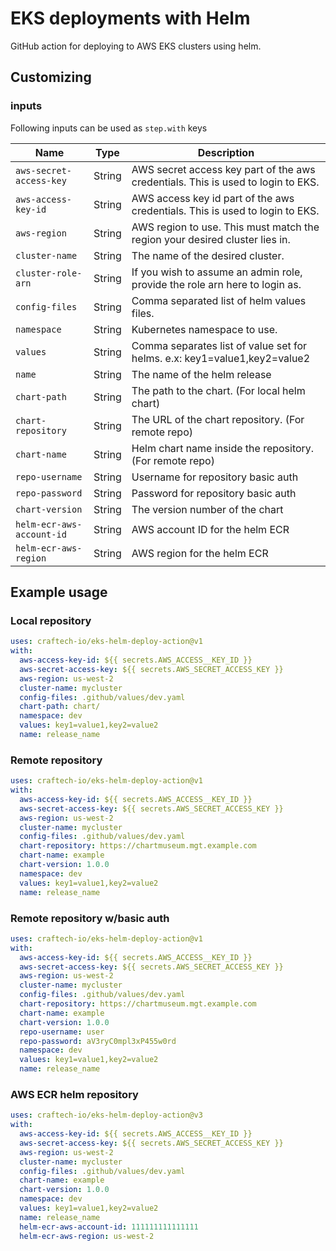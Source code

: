 # EKS deployments with Helm

GitHub action for deploying to AWS EKS clusters using helm.

## Customizing

### inputs

Following inputs can be used as `step.with` keys

| Name                      | Type   | Description                                                                      |
|---------------------------|--------|----------------------------------------------------------------------------------|
| `aws-secret-access-key`   | String | AWS secret access key part of the aws credentials. This is used to login to EKS. |
| `aws-access-key-id`       | String | AWS access key id part of the aws credentials. This is used to login to EKS.     |
| `aws-region`              | String | AWS region to use. This must match the region your desired cluster lies in.      |
| `cluster-name`            | String | The name of the desired cluster.                                                 |
| `cluster-role-arn`        | String | If you wish to assume an admin role, provide the role arn here to login as.      |
| `config-files`            | String | Comma separated list of helm values files.                                       |
| `namespace`               | String | Kubernetes namespace to use.                                                     |
| `values`                  | String | Comma separates list of value set for helms. e.x: key1=value1,key2=value2        |
| `name`                    | String | The name of the helm release                                                     |
| `chart-path`              | String | The path to the chart. (For local helm chart)                                    |
| `chart-repository`        | String | The URL of the chart repository. (For remote repo)                               |
| `chart-name`              | String | Helm chart name inside the repository. (For remote repo)                         |
| `repo-username`           | String | Username for repository basic auth                                               |
| `repo-password`           | String | Password for repository basic auth                                               |
| `chart-version`           | String | The version number of the chart                                                  |
| `helm-ecr-aws-account-id` | String | AWS account ID for the helm ECR                                                  |
| `helm-ecr-aws-region`     | String | AWS region for the helm ECR                                                      |


## Example usage
### Local repository

```yaml
uses: craftech-io/eks-helm-deploy-action@v1
with:
  aws-access-key-id: ${{ secrets.AWS_ACCESS__KEY_ID }}
  aws-secret-access-key: ${{ secrets.AWS_SECRET_ACCESS_KEY }}
  aws-region: us-west-2
  cluster-name: mycluster
  config-files: .github/values/dev.yaml
  chart-path: chart/
  namespace: dev
  values: key1=value1,key2=value2
  name: release_name
```

### Remote repository

```yaml
uses: craftech-io/eks-helm-deploy-action@v1
with:
  aws-access-key-id: ${{ secrets.AWS_ACCESS__KEY_ID }}
  aws-secret-access-key: ${{ secrets.AWS_SECRET_ACCESS_KEY }}
  aws-region: us-west-2
  cluster-name: mycluster
  config-files: .github/values/dev.yaml
  chart-repository: https://chartmuseum.mgt.example.com
  chart-name: example
  chart-version: 1.0.0
  namespace: dev
  values: key1=value1,key2=value2
  name: release_name
```

### Remote repository w/basic auth

```yaml
uses: craftech-io/eks-helm-deploy-action@v1
with:
  aws-access-key-id: ${{ secrets.AWS_ACCESS__KEY_ID }}
  aws-secret-access-key: ${{ secrets.AWS_SECRET_ACCESS_KEY }}
  aws-region: us-west-2
  cluster-name: mycluster
  config-files: .github/values/dev.yaml
  chart-repository: https://chartmuseum.mgt.example.com
  chart-name: example
  chart-version: 1.0.0
  repo-username: user
  repo-password: aV3ryC0mpl3xP455w0rd
  namespace: dev
  values: key1=value1,key2=value2
  name: release_name
```

### AWS ECR helm repository

```yaml
uses: craftech-io/eks-helm-deploy-action@v3
with:
  aws-access-key-id: ${{ secrets.AWS_ACCESS__KEY_ID }}
  aws-secret-access-key: ${{ secrets.AWS_SECRET_ACCESS_KEY }}
  aws-region: us-west-2
  cluster-name: mycluster
  config-files: .github/values/dev.yaml
  chart-name: example
  chart-version: 1.0.0
  namespace: dev
  values: key1=value1,key2=value2
  name: release_name
  helm-ecr-aws-account-id: 111111111111111
  helm-ecr-aws-region: us-west-2
```